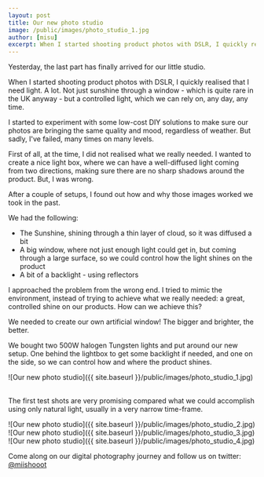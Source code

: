 ```yaml
---
layout: post
title: Our new photo studio
image: /public/images/photo_studio_1.jpg
author: [misu]
excerpt: When I started shooting product photos with DSLR, I quickly realised that I need light. A lot. Not just sunshine through a window - which is quite rare in the UK anyway - but a controlled light, which we can rely on, any day, any time.
---
```


Yesterday, the last part has finally arrived for our little studio.

When I started shooting product photos with DSLR, I quickly realised that I need light. A lot. Not just sunshine through a window - which is quite rare in the UK anyway - but a controlled light, which we can rely on, any day, any time.

I started to experiment with some low-cost DIY solutions to make sure our photos are bringing the same quality and mood, regardless of weather. But sadly, I've failed, many times on many levels.

First of all, at the time, I did not realised what we really needed. I wanted to create a nice light box, where we can have a well-diffused light coming from two directions, making sure there are no sharp shadows around the product. But, I was wrong.

After a couple of setups, I found out how and why those images worked we took in the past.

We had the following:

- The Sunshine, shining through a thin layer of cloud, so it was diffused a bit
- A big window, where not just enough light could get in, but coming through a large surface, so we could control how the light shines on the product
- A bit of a backlight - using reflectors

I approached the problem from the wrong end. I tried to mimic the environment, instead of trying to achieve what we really needed: a great, controlled shine on our products. How can we achieve this?

We needed to create our own artificial window! The bigger and brighter, the better.

We bought two 500W halogen Tungsten lights and put around our new setup. One behind the lightbox to get some backlight if needed, and one on the side, so we can control how and where the product shines.

![Our new photo studio]({{ site.baseurl }}/public/images/photo_studio_1.jpg)
<br /><br />

The first test shots are very promising compared what we could accomplish using only natural light, usually in a very narrow time-frame.

![Our new photo studio]({{ site.baseurl }}/public/images/photo_studio_2.jpg)
![Our new photo studio]({{ site.baseurl }}/public/images/photo_studio_3.jpg)
![Our new photo studio]({{ site.baseurl }}/public/images/photo_studio_4.jpg)

Come along on our digital photography journey and follow us on twitter:
[@miishooot](http://twitter.com/miishooot)
